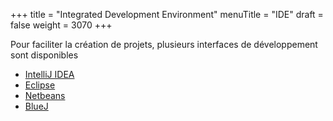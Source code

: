 +++
title = "Integrated Development Environment"
menuTitle = "IDE"
draft = false
weight = 3070
+++

Pour faciliter la création de projets, plusieurs interfaces de développement sont disponibles

* [IntelliJ IDEA](https://www.jetbrains.com/idea/)
* [Eclipse](https://www.eclipse.org/)
* [Netbeans](https://netbeans.org/)
* [BlueJ](https://bluej.org/)
